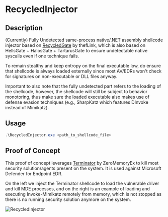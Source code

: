# RecycledInjector

## Description

(Currently) Fully Undetected same-process native/.NET assembly shellcode injector based on [RecycledGate](https://github.com/thefLink/RecycledGate) by thefLink, which is also based on HellsGate + HalosGate + TartarusGate to ensure undetectable native syscalls even if one technique fails.

To remain stealthy and keep entropy on the final executable low, do ensure that shellcode is always loaded externally since most AV/EDRs won't check for signatures on non-executable or DLL files anyway.

Important to also note that the fully undetected part refers to the loading of the shellcode, however, the shellcode will still be subject to behavior monotoring, thus make sure the loaded executable also makes use of defense evasion techniques (e.g., SharpKatz which features DInvoke instead of Mimikatz).

## Usage

```powershell
.\RecycledInjector.exe <path_to_shellcode_file>
```

## Proof of Concept

This proof of concept leverages [Terminator](https://github.com/ZeroMemoryEx/Terminator) by ZeroMemoryEx to kill most security solution/agents present on the system. It is used against Microsoft Defender for Endpoint EDR.

On the left we inject the Terminator shellcode to load the vulnerable driver and kill MDE processes, and on the right is an example of loading and executing Invoke-Mimikatz remotely from memory, which is not stopped as there is no running security solution anymore on the system.

![RecycledInjector](https://github.com/florylsk/RecycledInjector/assets/46110263/b3ae8ada-0e27-47b4-adeb-55ad89aef815)
